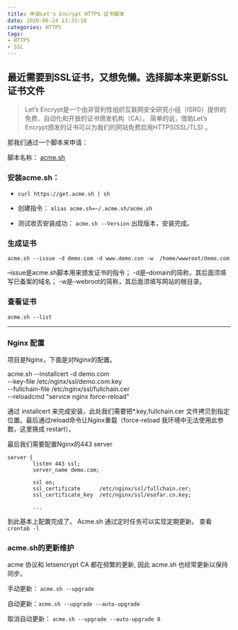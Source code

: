 ```yaml
---
title: 申请Let's Encrypt HTTPS 证书脚本
date: 2020-06-24 13:33:18
categories: HTTPS
tags: 
- HTTPS
- SSL
---
```


## 最近需要到SSL证书，又想免懒。选择脚本来更新SSL证书文件

> Let’s Encrypt是一个由非营利性组织互联网安全研究小组（ISRG）提供的免费、自动化和开放的证书颁发机构（CA）。
简单的说，借助Let’s Encrypt颁发的证书可以为我们的网站免费启用HTTPS(SSL/TLS) 。

那我们通过一个脚本来申请：

脚本名称： [acme.sh](https://github.com/acmesh-official/acme.sh)

### 安装acme.sh： 
* `curl https://get.acme.sh | sh`

* 创建指令： `alias acme.sh=~/.acme.sh/acme.sh`

* 测试收否安装成功： `acme.sh --Version`
出现版本，安装完成。


### 生成证书
`acme.sh --issue -d demo.com -d www.demo.con -w 
/home/wwwroot/demo.com`

–issue是acme.sh脚本用来颁发证书的指令；
-d是–domain的简称，其后面须填写已备案的域名；
-w是–webroot的简称，其后面须填写网站的根目录。

### 查看证书
`acme.sh --list`

---

### Nginx 配置
项目是Nginx，下面是对Nginx的配置。

acme.sh  --installcert -d demo.com \
         --key-file /etc/nginx/ssl/demo.com.key \
         --fullchain-file /etc/nginx/ssl/fullchain.cer \
         --reloadcmd "service nginx force-reload"

通过 installcert 来完成安装，此处我们需要把*.key,fullchain.cer 文件拷贝到指定位置。最后通过reload命令让Nginx重载（force-reload 我环境中无法使用此参数，这里换成 restart）。

最后我们需要配置Nginx的443 server

```nginx
server {
        listen 443 ssl;
        server_name demo.com;
        
        ssl on;
        ssl_certificate      /etc/nginx/ssl/fullchain.cer;
        ssl_certificate_key  /etc/nginx/ssl/esofar.cn.key;
        
        ...
```

到此基本上配置完成了。
Acme.sh 通过定时任务可以实现定期更新。 查看 `crontab -l`

### acme.sh的更新维护
acme 协议和 letsencrypt CA 都在频繁的更新, 因此 acme.sh 也经常更新以保持同步。

手动更新： `acme.sh --upgrade`

自动更新：`acme.sh --upgrade --auto-upgrade`

取消自动更新： `acme.sh --upgrade --auto-upgrade 0`